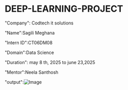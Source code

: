 # DEEP-LEARNING-PROJECT

"Company": Codtech it solutions

"Name":Sagili Meghana

"Intern ID":CT06DM08

"Domain":Data Science

"Duration": may 8 th, 2025 to june 23,2025

"Mentor":Neela Santhosh

"output":![Image](https://github.com/user-attachments/assets/243f2efa-0d89-4168-b6a7-f8c9b19a6193)
